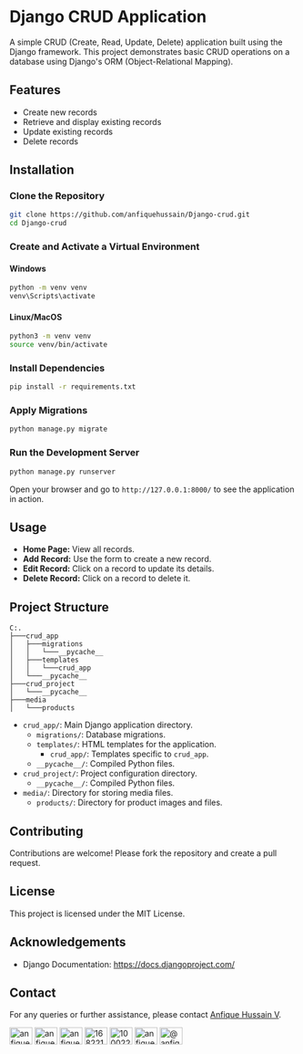 # Django CRUD Application

A simple CRUD (Create, Read, Update, Delete) application built using the Django framework. This project demonstrates basic CRUD operations on a database using Django's ORM (Object-Relational Mapping).

## Features

- Create new records
- Retrieve and display existing records
- Update existing records
- Delete records

## Installation

### Clone the Repository
```bash
git clone https://github.com/anfiquehussain/Django-crud.git
cd Django-crud
```

### Create and Activate a Virtual Environment

#### Windows
```bash
python -m venv venv
venv\Scripts\activate
```

#### Linux/MacOS
```bash
python3 -m venv venv
source venv/bin/activate
```

### Install Dependencies
```bash
pip install -r requirements.txt
```

### Apply Migrations
```bash
python manage.py migrate
```

### Run the Development Server
```bash
python manage.py runserver
```

Open your browser and go to `http://127.0.0.1:8000/` to see the application in action.

## Usage

- **Home Page:** View all records.
- **Add Record:** Use the form to create a new record.
- **Edit Record:** Click on a record to update its details.
- **Delete Record:** Click on a record to delete it.

## Project Structure

```
C:.
├───crud_app
│   ├───migrations
│   │   └───__pycache__
│   ├───templates
│   │   └───crud_app
│   └───__pycache__
├───crud_project
│   └───__pycache__
├───media
│   └───products
```

- `crud_app/`: Main Django application directory.
  - `migrations/`: Database migrations.
  - `templates/`: HTML templates for the application.
    - `crud_app/`: Templates specific to `crud_app`.
  - `__pycache__/`: Compiled Python files.
- `crud_project/`: Project configuration directory.
  - `__pycache__/`: Compiled Python files.
- `media/`: Directory for storing media files.
  - `products/`: Directory for product images and files.

## Contributing

Contributions are welcome! Please fork the repository and create a pull request.

## License

This project is licensed under the MIT License.

## Acknowledgements

- Django Documentation: https://docs.djangoproject.com/

## Contact
For any queries or further assistance, please contact [Anfique Hussain V](mailto:anfiquehussain1@example.com).
<p align="left">
<a href="https://dev.to/anfiquehussain" target="blank"><img align="center" src="https://raw.githubusercontent.com/rahuldkjain/github-profile-readme-generator/master/src/images/icons/Social/devto.svg" alt="anfiquehussain" height="30" width="40" /></a>
<a href="https://twitter.com/anfique_hv" target="blank"><img align="center" src="https://raw.githubusercontent.com/rahuldkjain/github-profile-readme-generator/master/src/images/icons/Social/twitter.svg" alt="anfique_hv" height="30" width="40" /></a>
<a href="https://linkedin.com/in/anfique-hussain-v-aa8841290" target="blank"><img align="center" src="https://raw.githubusercontent.com/rahuldkjain/github-profile-readme-generator/master/src/images/icons/Social/linked-in-alt.svg" alt="anfique-hussain-v-aa8841290" height="30" width="40" /></a>
<a href="https://stackoverflow.com/users/16822116" target="blank"><img align="center" src="https://raw.githubusercontent.com/rahuldkjain/github-profile-readme-generator/master/src/images/icons/Social/stack-overflow.svg" alt="16822116" height="30" width="40" /></a>
<a href="https://fb.com/100022489001636" target="blank"><img align="center" src="https://raw.githubusercontent.com/rahuldkjain/github-profile-readme-generator/master/src/images/icons/Social/facebook.svg" alt="100022489001636" height="30" width="40" /></a>
<a href="https://instagram.com/anfique_hv" target="blank"><img align="center" src="https://raw.githubusercontent.com/rahuldkjain/github-profile-readme-generator/master/src/images/icons/Social/instagram.svg" alt="anfique_hv" height="30" width="40" /></a>
<a href="https://www.hackerearth.com/@anfiquehussain1" target="blank"><img align="center" src="https://raw.githubusercontent.com/rahuldkjain/github-profile-readme-generator/master/src/images/icons/Social/hackerearth.svg" alt="@anfiquehussain1" height="30" width="40" /></a>
</p>